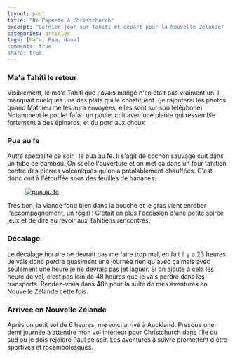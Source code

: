 ```yaml
---
layout: post
title: "De Papeete à Christchurch"
excerpt: "Dernier jour sur Tahiti et départ pour la Nouvelle Zélande"
categories: articles
tags: [Ma'a, Pua, Nana]
comments: true
share: true
---
```


### Ma'a Tahiti le retour

Visiblement, le ma'a Tahiti que j'avais mangé n'en était pas vraiment un. Il manquait quelques uns des plats qui le constituent.
(je rajouterai les photos quand Mathieu me les aura envoyées, elles sont sur son téléphone) Notamment le poulet fafa : un poulet cuit avec une plante qui ressemble fortement à des épinards, et du porc aux choux

### Pua au fe

Autre spécialité ce soir : le pua au fe. Il s'agit de cochon sauvage cuit dans un tube de bambou.
On scelle l'ouverture et on met ça dans un four tahitien, contre des pierres volcaniques qu'on a préalablement chauffées. C'est donc cuit à l'étouffée sous des feuilles de bananes.

<figure>
	<a href="{{site.url}}/images/pua/pua.jpg"><img src="{{site.url}}/images/pua/pua.jpg" alt="pua au fe"></a>
</figure>

Très bon, la viande fond bien dans la bouche et le gras vient enrober l'accompagnement, un régal !
C'était en plus l'occasion d'une petite soirée jeux et de dire au revoir aux Tahitiens rencontrés.

### Décalage

Le décalage horaire ne devrait pas me faire trop mal, en fait il y a 23 heures.
Je vais donc perdre quasiment une journée rien qu'avec ça mais avec seulement une heure je ne devrais pas jet laguer. Si on ajoute à cela les heure de vol, c'est pas loin de 48 heures que je vais perdre dans les transports.
Rendez-vous dans 48h pour la suite de mes aventures en Nouvelle Zélande cette fois.

### Arrivée en Nouvelle Zélande

Après un petit vol de 6 heures, me voici arrivé à Auckland. Presque une demi journée à attendre mon vol intérieur pour Christchurch dans l'île du sud où je dois rejoidre Paul ce soir. Les aventures à suivre promettent d'être sportives et rocambolesques.